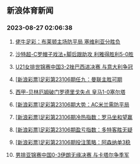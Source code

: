 ## 新浪体育新闻 
### 2023-08-27 02:06:38

1. [佬牛足彩：布莱顿主场防平局 塞维利亚分胜负](https://sports.sina.com.cn/l/2023-08-26/doc-imzinwfc5610601.shtml)

2. [沙特超-C罗帽子戏法+脚后跟助攻 利雅得胜利5-0胜](https://sports.sina.com.cn/global/others/2023-08-26/doc-imzinmri5836486.shtml)

3. [U21女排世锦赛中国3-2挫巴西进决赛 与意大利争冠](https://sports.sina.com.cn/others/volleyball/2023-08-26/doc-imzinmrp4883186.shtml)

4. [[新浪彩票]足彩第23106期任九：曼联主胜可期](https://sports.sina.com.cn/l/2023-08-26/doc-imzimkcx8626057.shtml)

5. [西甲-贝林厄姆破门罗德里戈失点 皇马1-0塞尔塔](https://sports.sina.com.cn/g/laliga/2023-08-26/doc-imzinmrm8107136.shtml)

6. [[新浪彩票]足彩第23106期大势：AC米兰需防平局](https://sports.sina.com.cn/l/2023-08-26/doc-imzimkcu1065224.shtml)

7. [[新浪彩票]足彩第23106期冷热指数：罗马坐和望赢](https://sports.sina.com.cn/l/2023-08-26/doc-imzinmrp4883183.shtml)

8. [[新浪彩票]足彩第23106期盈亏指数：多特客胜无疑](https://sports.sina.com.cn/l/2023-08-26/doc-imzimkcv6389288.shtml)

9. [[新浪彩票]足彩第23106期投注策略：阿森纳单3稳](https://sports.sina.com.cn/l/2023-08-26/doc-imzimkcu1066190.shtml)

10. [男排亚锦赛中国0-3伊朗无缘决赛 与卡塔尔争季军](https://sports.sina.com.cn/others/volleyball/2023-08-26/doc-imzinmrp4884252.shtml)

